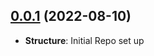 <a name="0.0.1"></a>

## [0.0.1](https://github.com/mousemke/translationary-dom) (2022-08-10)

- **Structure**: Initial Repo set up
